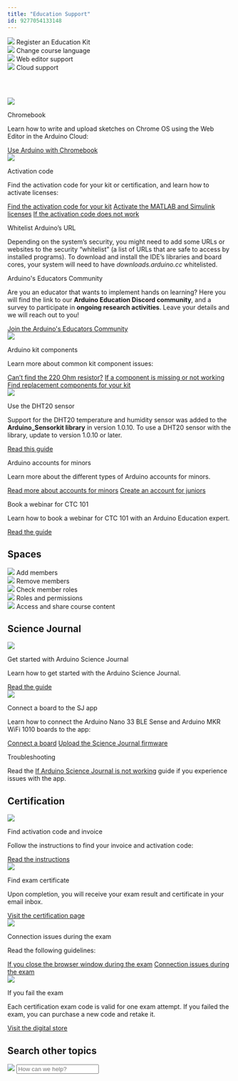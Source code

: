 ```yaml
---
title: "Education Support"
id: 9277054133148
---
```


<div class="actions-wrapper">
  <div class="actions-item">
    <a id="keep" href="https://support.arduino.cc/hc/en-us/articles/4407393580818-Register-an-Arduino-Education-Kit"></a>
    <img src="https://content.arduino.cc/assets/hc-toolbox.svg">
    <span class="link-chevron-right">Register an Education Kit</span>
  </div>
  <div class="actions-item">
    <img src="https://content.arduino.cc/assets/hc-translation.svg">
    <a id="keep" href="https://support.arduino.cc/hc/en-us/articles/4406650346642-Change-the-course-language"></a>
    <span class="link-chevron-right">Change course language</span>
  </div>
  <div class="actions-item">
    <img src="https://content.arduino.cc/assets/hc-web-editor.svg">
    <a id="keep" href="https://support.arduino.cc/hc/en-us/articles/9393241841308"></a>
    <span class="link-chevron-right">Web editor support</span>
  </div>
  <div class="actions-item">
    <img src="https://content.arduino.cc/assets/hc-arduino-cloud.svg">
    <a id="keep" href="https://support.arduino.cc/hc/en-us/articles/9347128757660"></a>
    <span class="link-chevron-right">Cloud support</span>
  </div>
</div>
<h3 class="center hub">&nbsp;</h3>
<div class="info-wrapper">
  <div class="info-item">
    <img src="https://content.arduino.cc/assets/hc-laptop.svg">
    <p class="info-title">Chromebook</p>
    <p>
      Learn how to write and upload sketches on Chrome OS using the Web Editor
      in the Arduino Cloud:
    </p>
    <a class="link-chevron-right" href="https://support.arduino.cc/hc/en-us/articles/360016495639-Use-Arduino-with-Chromebook">Use Arduino with Chromebook</a>
  </div>
  <div class="info-item">
    <img src="https://content.arduino.cc/assets/hc-key.svg">
    <p class="info-title">Activation code</p>
    <p>
      Find the activation code for your kit or certification, and learn how
      to activate licenses:
    </p>
    <a class="link-chevron-right" href="https://support.arduino.cc/hc/en-us/articles/4402999992850-Where-is-the-activation-code-for-my-kit-">Find the activation code for your kit</a>
    <a class="link-chevron-right" href="https://support.arduino.cc/hc/en-us/articles/4406437015186-Activate-the-Engineering-Kit-MATLAB-and-Simulink-license">Activate the MATLAB and Simulink licenses</a>
    <a class="link-chevron-right" href="https://support.arduino.cc/hc/en-us/articles/360017549580-If-the-kit-activation-code-does-not-work">If the activation code does not work</a>
  </div>
  <div class="info-item">
    <p class="info-title">Whitelist Arduino’s URL</p>
    <p>
      Depending on the system’s security, you might need to add some URLs or
      websites to the security “whitelist” (a list of URLs that are safe to
      access by installed programs). To download and install the IDE’s libraries
      and board cores, your system will need to have
      <em>downloads.arduino.cc </em> whitelisted.
    </p>
  </div>
  <div class="info-item">
    <p class="info-title">Arduino's Educators Community</p>
    <p>
      Are you an educator that wants to implement hands on learning? Here you will find the link to our <b>Arduino Education Discord community</b>, and a survey to participate in <b>ongoing research activities</b>. Leave your details and we will reach out to you!
    </p>
    <a class="link-chevron-right" href="https://arduinoconnect374011.typeform.com/to/XBS4s67d">Join the Arduino's Educators Community</a>
  </div>
</div>
<div class="info-wrapper">
  <div class="info-item">
    <img src="https://content.arduino.cc/assets/hc-resistor.svg">
    <p class="info-title">Arduino kit components</p>
    <p>Learn more about common kit component issues:</p>
    <a class="link-chevron-right" href="https://support.arduino.cc/hc/en-us/articles/360012963800-Where-is-the-220-Ohm-resistor-">Can’t find the 220 Ohm resistor?</a>
    <a class="link-chevron-right" href="https://support.arduino.cc/hc/en-us/articles/4406561528210-If-an-Arduino-Education-kit-component-is-missing-or-not-working">If a component is missing or not working</a>
    <a class="link-chevron-right" href="https://support.arduino.cc/hc/en-us/articles/4409205367186-Find-replacement-components-for-your-Arduino-Education-kit">Find replacement components for your kit</a>
  </div>
  <div class="info-item">
    <img src="https://content.arduino.cc/assets/hc-sensor_temperature.svg">
    <p class="info-title">Use the DHT20 sensor</p>
    <p>
      Support for the DHT20 temperature and humidity sensor was added to the
      <strong>Arduino_Sensorkit library</strong> in version 1.0.10. To use
      a DHT20 sensor with the library, update to version 1.0.10 or later.
    </p>
    <a class="link-chevron-right" href="https://support.arduino.cc/hc/en-us/articles/5211864112924-Arduino-Sensor-Kit-s-DHT20-sensor-reading">Read this guide</a>
  </div>
  <div class="info-item">
    <!--<img src="https://content.arduino.cc/assets/hc-student.svg">-->
    <p class="info-title">Arduino accounts for minors</p>
    <p>
      Learn more about the different types of Arduino accounts for minors.
    </p>
    <a class="link-chevron-right" href="https://support.arduino.cc/hc/en-us/articles/4839080453148-About-Arduino-accounts-for-minors">Read more about accounts for minors</a>
    <a class="link-chevron-right" href="https://support.arduino.cc/hc/en-us/articles/4839080453148-About-Arduino-accounts-for-minors">Create an account for juniors</a>
  </div>
  <div class="info-item">
    <!--<img src="https://content.arduino.cc/assets/hc-calendar.svg">-->
    <p class="info-title">Book a webinar for CTC 101</p>
    <p>
      Learn how to book a webinar for CTC 101 with an Arduino Education expert.
    </p>
    <a class="link-chevron-right" href="https://support.arduino.cc/hc/en-us/articles/360013051879-How-to-book-a-webinar-for-CTC-101">Read the guide</a>
  </div>
</div>
<h2 class="center hub">Spaces</h2>
<div class="actions-wrapper">
  <div class="actions-item">
    <a id="keep" href="https://support.arduino.cc/hc/en-us/articles/360011787820-Add-members-to-a-space"></a>
    <img src="https://content.arduino.cc/assets/hc-profile.svg">
    <span class="link-chevron-right">Add members</span>
  </div>
  <div class="actions-item">
    <img src="https://content.arduino.cc/assets/hc-reset.svg">
    <a id="keep" href="https://support.arduino.cc/hc/en-us/articles/4406710694930-Remove-members-from-a-space"></a>
    <span class="link-chevron-right">Remove members</span>
  </div>
  <div class="actions-item">
    <img src="https://content.arduino.cc/assets/hc-account.svg">
    <a id="keep" href="https://support.arduino.cc/hc/en-us/articles/4406386358290-Check-member-roles-in-a-space"></a>
    <span class="link-chevron-right">Check member roles</span>
  </div>
  <div class="actions-item">
    <img src="https://content.arduino.cc/assets/hc-list.svg">
    <a id="keep" href="https://support.arduino.cc/hc/en-us/articles/4405753330706-Roles-and-permissions-in-shared-spaces"></a>
    <span class="link-chevron-right">Roles and permissions</span>
  </div>
  <div class="actions-item">
    <img src="https://content.arduino.cc/assets/hc-cloud-iot.svg">
    <a id="keep" href="https://support.arduino.cc/hc/en-us/articles/360021587259-Access-and-share-course-content"></a>
    <span class="link-chevron-right">Access and share course content</span>
  </div>
</div>
<h2 class="center hub">Science Journal</h2>
<div class="info-wrapper">
  <div class="info-item">
    <img src="https://content.arduino.cc/assets/hc-booklet.svg">
    <p class="info-title">Get started with Arduino Science Journal</p>
    <p>Learn how to get started with the Arduino Science Journal.</p>
    <a class="link-chevron-right" href="https://support.arduino.cc/hc/en-us/articles/4412950851346-Get-started-with-the-Arduino-Science-Journal">Read the guide</a>
  </div>
  <div class="info-item">
    <img src="https://content.arduino.cc/assets/hc-board.svg">
    <p class="info-title">Connect a board to the SJ app</p>
    <p>
      Learn how to connect the Arduino Nano 33 BLE Sense and Arduino MKR WiFi
      1010 boards to the app:
    </p>
    <a class="link-chevron-right" href="https://support.arduino.cc/hc/en-us/articles/4407749620370-Connect-a-board-to-the-Science-Journal-app">Connect a board</a>
    <a class="link-chevron-right" href="https://support.arduino.cc/hc/en-us/articles/4408029337746-Upload-the-Science-Journal-firmware">Upload the Science Journal firmware</a>
  </div>
  <div class="info-item info-big">
    <p class="info-title">Troubleshooting</p>
    <p>
      Read the
      <a href="https://support.arduino.cc/hc/en-us/articles/4409561973010-If-Arduino-Science-Journal-is-not-working">If Arduino Science Journal is not working</a>
      guide if you experience issues with the app.
    </p>
  </div>
</div>
<h2 class="center hub">Certification</h2>
<div class="info-wrapper">
  <div class="info-item">
    <img src="https://content.arduino.cc/assets/hc-key.svg">
    <p class="info-title">Find activation code and invoice</p>
    <p>
      Follow the instructions to find your invoice and activation code:
    </p>
    <a class="link-chevron-right" href="https://support.arduino.cc/hc/en-us/articles/4405108078354-Where-can-I-find-my-invoice-and-activation-code-">Read the instructions</a>
  </div>
  <div class="info-item">
    <img src="https://content.arduino.cc/assets/hc-high-school.svg">
    <p class="info-title">Find exam certificate</p>
    <p>
      Upon completion, you will receive your exam result and certificate in
      your email inbox.
    </p>
    <a class="link-up-right" href="https://certifications.arduino.cc/">Visit the certification page</a>
  </div>
  <div class="info-item">
    <img src="https://content.arduino.cc/assets/hc-wifi.svg">
    <p class="info-title">Connection issues during the exam</p>
    <p>Read the following guidelines:</p>
    <a class="link-chevron-right" href="https://support.arduino.cc/hc/en-us/articles/4405239741842-If-you-close-the-browser-window-during-the-exam">If you close the browser window during the exam</a>
    <a class="link-chevron-right" href="https://support.arduino.cc/hc/en-us/articles/4405231897234-Connection-issues-during-the-exam">Connection issues during the exam</a>
  </div>
  <div class="info-item">
    <img src="https://content.arduino.cc/assets/hc-cart.svg">
    <p class="info-title">If you fail the exam</p>
    <p>
      Each certification exam code is valid for one exam attempt. If you failed
      the exam, you can purchase a new code and retake it.
    </p>
    <a class="link-up-right" href="https://digital-store.arduino.cc/certification/purchase/exam-type/">Visit the digital store</a>
  </div>
</div>
<h2 class="center hub">Search other topics</h2>
<div class="search">
  <form class="search search-full" role="search" data-search="" data-instant="true" autocomplete="off" action="/hc/en-us/search" accept-charset="UTF-8" method="get">
    <img class="search-icon" src="https://content.arduino.cc/assets/hc-search.svg">
    <input name="utf8" type="hidden" value="✓" autocomplete="off"><input id="query" role="combobox" type="search" name="query" placeholder="How can we help?" autocomplete="off" aria-label="Search" aria-autocomplete="both" aria-expanded="false" aria-owns="2a88cedd-5eb4-4ed7-bdf9-834d77880f1c">
  </form>
</div>
